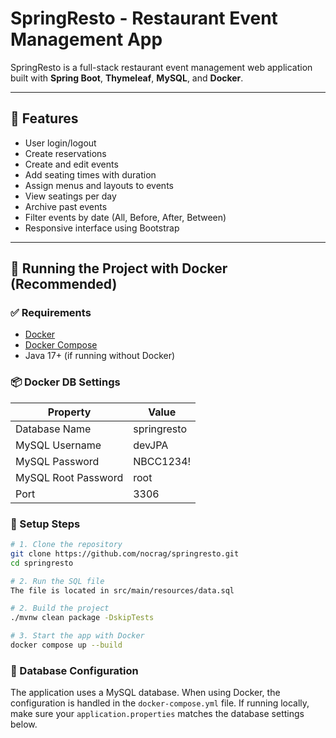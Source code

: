 # SpringResto - Restaurant Event Management App

SpringResto is a full-stack restaurant event management web application built with **Spring Boot**, **Thymeleaf**, **MySQL**, and **Docker**.

---

## 🚀 Features

- User login/logout
- Create reservations
- Create and edit events
- Add seating times with duration
- Assign menus and layouts to events
- View seatings per day
- Archive past events
- Filter events by date (All, Before, After, Between)
- Responsive interface using Bootstrap

---

## 🐳 Running the Project with Docker (Recommended)

### ✅ Requirements

- [Docker](https://www.docker.com/)
- [Docker Compose](https://docs.docker.com/compose/)
- Java 17+ (if running without Docker)

### 📦 Docker DB Settings

| Property            | Value       |
| ------------------- | ----------- |
| Database Name       | springresto |
| MySQL Username      | devJPA      |
| MySQL Password      | NBCC1234!   |
| MySQL Root Password | root        |
| Port                | 3306        |

### 🔧 Setup Steps

```bash
# 1. Clone the repository
git clone https://github.com/nocrag/springresto.git
cd springresto

# 2. Run the SQL file
The file is located in src/main/resources/data.sql

# 2. Build the project
./mvnw clean package -DskipTests

# 3. Start the app with Docker
docker compose up --build
```

### 🔐 Database Configuration

The application uses a MySQL database. When using Docker, the configuration is handled in the
`docker-compose.yml` file. If running locally, make sure your `application.properties` matches
the database settings below.
